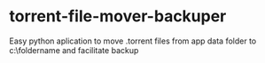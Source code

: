 # torrent-file-mover-backuper
Easy python aplication to move .torrent files from app data folder to c:\foldername and facilitate backup
